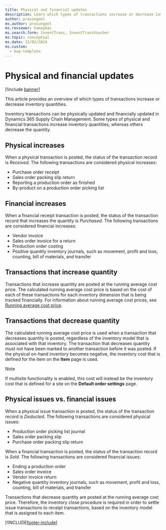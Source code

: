 ```yaml
---
title: Physical and financial updates
description: Learn which types of transactions increase or decrease inventory quantities, including overviews on physical and financial increases. 
author: prasungoel
ms.author: prasungoel
ms.reviewer: kamaybac
ms.search.form: InventTrans, InventTransVoucher
ms.topic: conceptual
ms.date: 12/02/2024
ms.custom: 
  - bap-template
---
```


# Physical and financial updates

[!include [banner](../includes/banner.md)]

This article provides an overview of which types of transactions increase or decrease inventory quantities.

Inventory transactions can be physically updated and financially updated in Dynamics 365 Supply Chain Management. Some types of physical and financial transactions increase inventory quantities, whereas others decrease the quantity.

## Physical increases

When a physical transaction is posted, the status of the transaction record is *Received*. The following transactions are considered physical increases:

- Purchase order receipt
- Sales order packing slip return
- Reporting a production order as finished
- By-product on a production order picking list

## Financial increases

When a financial receipt transaction is posted, the status of the transaction record that increases the quantity is *Purchased*. The following transactions are considered financial increases:

- Vendor invoice
- Sales order invoice for a return
- Production order costing
- Positive quantity inventory journals, such as movement, profit and loss, counting, bill of materials, and transfer

## Transactions that increase quantity

Transactions that increase quantity are posted at the running average cost price. The calculated running average cost price is based on the cost of each of these transactions for each inventory dimension that is being tracked financially. For information about running average cost prices, see [Running average cost price](running-average-cost-price.md).

## Transactions that decrease quantity

The calculated running average cost price is used  when a transaction that decreases quantity is posted, regardless of the inventory model that is associated with that inventory. The transaction that decreases quantity must not have been marked to another transaction before it was posted. If the physical on-hand inventory becomes negative, the inventory cost that is defined for the item on the **Item** page is used.

> [!NOTE]
> If multisite functionality is enabled, this cost will instead be the inventory cost that is defined for a site on the **Default order settings** page.

## Physical issues vs. financial issues

When a physical issue transaction is posted, the status of the transaction record is *Deducted*. The following transactions are considered physical issues:

- Production order picking list journal
- Sales order packing slip
- Purchase order packing slip return

When a financial transaction is posted, the status of the transaction record is *Sold*. The following transactions are considered financial issues:

- Ending a production order
- Sales order invoice
- Vendor invoice return
- Negative quantity inventory journals, such as movement, profit and loss, counting, bill of materials, and transfer

Transactions that decrease quantity are posted at the running average cost price. Therefore, the inventory close procedure is required in order to settle issue transactions to receipt transactions, based on the inventory model that is assigned to each item.

[!INCLUDE[footer-include](../../includes/footer-banner.md)]
